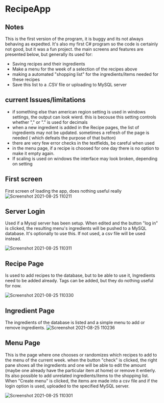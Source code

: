 # RecipeApp

## Notes
This is the first version of the program, it is buggy and its not always behaving as expedted. It's also my first C# program so the code is certainly not good,
but it was a fun project. 
the main screens and features are presented below, but generally its used for:
- Saving recipes and their ingredients
- Make a menu for the week of a selection of the recipes above
- making a automated "shopping list" for the ingredients/items needed for these recipes
- Save this list to a .CSV file or uploading to MySQL server 

## current Issues/limitations 

- if something else than american region setting is used in windows settings, the output can look wierd. this is becouse this setting controls whether "," or "." is used for decimals
- when a new ingredient is added in the Recipe pages, the list of ingredients may not be updated. sometimes a refresh of the page is needed ( which defeats the purpose of that button)
- there are very few error checks in the textfields, be careful when used
- in the menu page, if a recipe is choosed for one day there is no option to make it empty again. 
- If scaling is used on windows the interface may look broken, depending on setting



## First screen
First screen of loading the app, does nothing useful really
![Screenshot 2021-08-25 110211](https://user-images.githubusercontent.com/66086794/130761933-15966e2d-12b1-4f95-8ae3-9a437fc56b8d.jpg)

## Server Login
Used if a Mysql server has been setup. When edited and the button "log in" is clicked, the resulting menu's ingredients will be pushed to a MySQL database. 
It's optionally to use this. If not used, a csv file will be used instead. 

![Screenshot 2021-08-25 110311](https://user-images.githubusercontent.com/66086794/130762185-b3a98979-4ab8-40ad-be52-94d1bb9cf711.jpg)

## Recipe Page
Is used to add recipes to the database, but to be able to use it, Ingredients need to be added already. Tags can be added, but they do nothing useful for now. 

![Screenshot 2021-08-25 110330](https://user-images.githubusercontent.com/66086794/130762275-a62b4523-62dd-4fb3-8717-f97e81ae9c5f.jpg)

## Ingredient Page
The ingredients of the database is listed and a simple menu to add or remove ingredients. 
![Screenshot 2021-08-25 110236](https://user-images.githubusercontent.com/66086794/130762346-eedecd4c-839a-4fd4-9139-ba0501a70664.jpg)

## Menu Page
This is the page where one chooses or randomizes which recipes to add to the menu of the current week. when the button "check" is clicked, the right pane shows all the ingredients
and one will be able to edit the amount (maybe one already have the particular item at home) or remove it entierly. Its also possible to add unrelated ingredients/items to the shopping list. 
When "Create menu" is clicked, the items are made into a csv file and if the login option is used, uploaded to the specified MySQL server.

![Screenshot 2021-08-25 110301](https://user-images.githubusercontent.com/66086794/130762390-84207268-3991-46fb-8dcd-60721619b37f.jpg)

